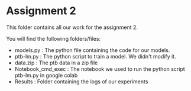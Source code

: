 # Assignment 2


This folder contains all our work for the assignment 2.

You will find the following folders/files:
 - models.py : The python file containing the code for our models.
 - ptb-lm.py : The python script to train a model. We didn't modify it.
 - data.zip : The ptb data in a zip file
 - Notebook_cmd_exec : The notebook we used to run the python script ptb-lm.py in google colab
 - Results : Folder containing the logs of our experiments
